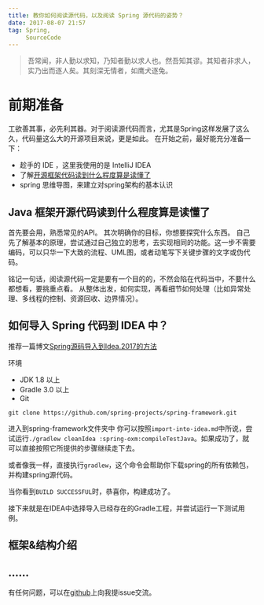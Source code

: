```yaml
---
title: 教你如何阅读源代码，以及阅读 Spring 源代码的姿势？
date: 2017-08-07 21:57
tag: Spring,
     SourceCode
---
```

>吾常闻，非人勤以求知，乃知者勤以求人也。然吾知其谬。其知者非求人，实乃出而逐人矣。其刻深无情者，如鹰犬逐兔。

# 前期准备
工欲善其事，必先利其器。对于阅读源代码而言，尤其是Spring这样发展了这么久，代码量这么大的开源项目来说，更是如此。
在开始之前，最好能充分准备一下：
- 趁手的 IDE ，这里我使用的是 IntelliJ IDEA
- 了解[开源框架代码读到什么程度算是读懂了]()
- spring 思维导图，来建立对spring架构的基本认识

## Java 框架开源代码读到什么程度算是读懂了

首先要会用，熟悉常见的API。
其次明确你的目标，你想要探究什么东西。
自己先了解基本的原理，尝试通过自己独立的思考，去实现相同的功能。这一步不需要编码，可以只华一下大致的流程、UML图，或者动笔写下关键步骤的文字或伪代码。

铭记一句话，阅读源代码一定是要有一个目的的，不然会陷在代码当中，不要什么都想看，要挑重点看。
从整体出发，如何实现，再看细节如何处理（比如异常处理、多线程的控制、资源回收、边界情况）。

## 如何导入 Spring 代码到 IDEA 中？
推荐一篇博文[Spring源码导入到Idea.2017的方法](http://blog.csdn.net/dalinsi/article/details/68943915)

环境
- JDK 1.8 以上
- Gradle 3.0 以上
- Git

`git clone https://github.com/spring-projects/spring-framework.git`

进入到spring-framework文件夹中
你可以按照`import-into-idea.md`中所说，尝试运行`./gradlew cleanIdea :spring-oxm:compileTestJava`。如果成功了，就可以直接按照它所提供的步骤继续走下去。

或者像我一样，直接执行`gradlew`，这个命令会帮助你下载spring的所有依赖包，并构建spring源代码。

当你看到`BUILD SUCCESSFUL`时，恭喜你，构建成功了。

接下来就是在IDEA中选择导入已经存在的Gradle工程，并尝试运行一下测试用例。

## 框架&结构介绍
……
---
有任何问题，可以在[github](https://github.com/palexu/palexu.github.io/issues/new)上向我提issue交流。
